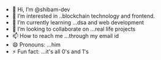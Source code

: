 - 👋 Hi, I’m @shibam-dev
- 👀 I’m interested in ..blockchain technology and frontend.
- 🌱 I’m currently learning ...dsa and web development
- 💞️ I’m looking to collaborate on ...real life projects
- 📫 How to reach me ...through my email id
- 😄 Pronouns: ...him
- ⚡ Fun fact: ...it's all 0's and 1's

<!---
shibam-dev/shibam-dev is a ✨ special ✨ repository because its `README.md` (this file) appears on your GitHub profile.
You can click the Preview link to take a look at your changes.
--->
